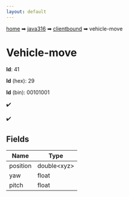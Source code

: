 ```yaml
---
layout: default
---
```


[home](/) ➡ [java316](/protocol/java316) ➡ [clientbound](/protocol/java316/clientbound) ➡ vehicle-move

# Vehicle-move

**Id**: 41

**Id** (hex): 29

**Id** (bin): 00101001

✔️

✔️

## Fields

Name | Type
---|---
position | double&lt;xyz&gt;
yaw | float
pitch | float

